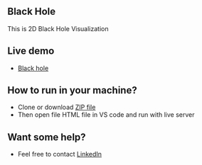 ## Black Hole 
This is 2D Black Hole Visualization

## Live demo 
- [Black hole](justnikhill.github.io/Black-Hole-/)

## How to run in your machine? 
- Clone or download [ZIP file](https://github.com/JustNikhill/Black-Hole-/archive/refs/heads/main.zip)
- Then open file HTML file in VS code and run with live server

## Want some help? 
- Feel free to contact [LinkedIn](https://www.linkedin.com/in/nikhil-yadav-609435203/)

